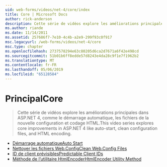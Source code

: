 ```yaml
---
uid: web-forms/videos/net-4/core/index
title: Core | Microsoft Docs
author: rick-anderson
description: Cette série de vidéos explore les améliorations principales dans ASP.NET 4, comme le démarrage automatique, les fichiers de la nouvelle configuration et codage HTML.
ms.author: riande
ms.date: 11/14/2011
ms.assetid: 257686f7-7e10-4c4b-a2e9-299f93c0f917
msc.legacyurl: /web-forms/videos/net-4/core
msc.type: chapter
ms.openlocfilehash: 2737578294e63c80205d6ca2d7671a6f42e498cd
ms.sourcegitcommit: 51b01b6ff8edde57d8243e4da28c9f1e7f1962b2
ms.translationtype: MT
ms.contentlocale: fr-FR
ms.lasthandoff: 05/06/2019
ms.locfileid: "65128584"
---
```

# <a name="core"></a><span data-ttu-id="cef83-103">Principal</span><span class="sxs-lookup"><span data-stu-id="cef83-103">Core</span></span>

> <span data-ttu-id="cef83-104">Cette série de vidéos explore les améliorations principales dans ASP.NET 4, comme le démarrage automatique, les fichiers de la nouvelle configuration et codage HTML.</span><span class="sxs-lookup"><span data-stu-id="cef83-104">This video series explores core improvements in ASP.NET 4 like auto-start, clean configuration files, and HTML encoding.</span></span>

- [<span data-ttu-id="cef83-105">Démarrage automatique</span><span class="sxs-lookup"><span data-stu-id="cef83-105">Auto Start</span></span>](aspnet-4-quick-hit-auto-start.md)
- [<span data-ttu-id="cef83-106">Nettoyer les fichiers Web.Config</span><span class="sxs-lookup"><span data-stu-id="cef83-106">Clean Web.Config Files</span></span>](aspnet-4-quick-hit-clean-webconfig-files.md)
- [<span data-ttu-id="cef83-107">ID de client prévisibles</span><span class="sxs-lookup"><span data-stu-id="cef83-107">Predictable Client IDs</span></span>](aspnet-4-quick-hit-predictable-client-ids.md)
- [<span data-ttu-id="cef83-108">Méthode de l’utilitaire HtmlEncoder</span><span class="sxs-lookup"><span data-stu-id="cef83-108">HtmlEncoder Utility Method</span></span>](aspnet-4-quick-hit-the-htmlencoder-utility-method.md)
